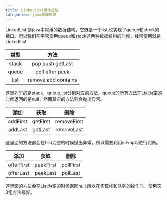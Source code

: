 ```yaml
---
title: LinkedList操作总结
categories: java基础知识
---
```


LinkedList 是java中常用的数据结构，它既是一个list,也实现了queue和stack的接口。所以我们在平常使用queue和stack这两种数据结构的时候，经常使用就是LinkedList.

类型|方法
:-: | :-: 
stack| pop push getLast
queue| poll offer peek
list | remove add contains

这里列举的是stack，queue,list分别对应的方法，queue的所有方法在List为空的时候返回的是null，然而其它的方法则会抛出异常。

添加| 获取 | 删除 | 
:-: | :-: | :-: |
addFirst| getFirst| removeFirst |
addLast| getLast| removeLast| 

这里面的方法都会在List为空的时候抛出异常，所以需要利用isEmpty进行判断。

添加| 获取 | 删除 
:-: | :-: | :-: 
offerFirst| peekFirst| pollFirst 
offerLast| peekLast| pollLast

这里面的方法会在List为空的时候返回null,所以在实现栈和队列的操作时，使用这3组方法最好。
